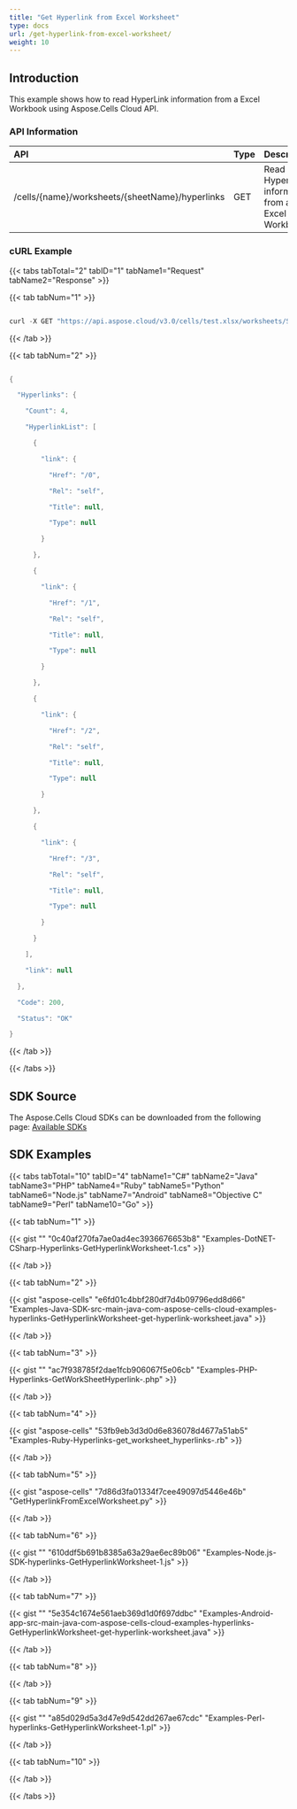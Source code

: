 ```yaml
---
title: "Get Hyperlink from Excel Worksheet"
type: docs
url: /get-hyperlink-from-excel-worksheet/
weight: 10
---
```


## **Introduction**
This example shows how to read HyperLink information from a Excel Workbook using Aspose.Cells Cloud API.
### **API Information**

|**API**|**Type**|**Description**|**Resource Link**|
| :- | :- | :- | :- |
|/cells/{name}/worksheets/{sheetName}/hyperlinks|GET|Read Hyperlink information from a Excel Workbook|[GetWorkSheetHyperlinks](https://apireference.aspose.cloud/cells/#/Hypelinks/GetWorkSheetHyperlinks)|
### **cURL Example**
{{< tabs tabTotal="2" tabID="1" tabName1="Request" tabName2="Response" >}}

{{< tab tabNum="1" >}}

```java

curl -X GET "https://api.aspose.cloud/v3.0/cells/test.xlsx/worksheets/Sheet1/hyperlinks" -H "accept: application/json" -H "authorization: Bearer eyJhbGciOiJSUzI1NiIsInR5cCI6IkpXVCJ9.eyJuYmYiOjE1Njk2OTg3NzcsImV4cCI6MTU2OTc4NTE3NywiaXNzIjoiaHR0cHM6Ly9hcGkuYXNwb3NlLmNsb3VkIiwiYXVkIjpbImh0dHBzOi8vYXBpLmFzcG9zZS5jbG91ZC9yZXNvdXJjZXMiLCJhcGkucGxhdGZvcm0iLCJhcGkucHJvZHVjdHMiXSwiY2xpZW50X2lkIjoiOWYwYjI2ZDEtMGYxZi00MDNiLTliYTQtMTMzMzk4MGFjNmRiIiwiY2xpZW50X2lkU3J2SWQiOiIiLCJzY29wZSI6WyJhcGkucGxhdGZvcm0iLCJhcGkucHJvZHVjdHMiXX0.cTT1ew15ns0DFsstBkOidtlQcQsQMrlbOoA0kH1rA7R6kUbgwrHbC\_Us1AN5xsHe8Gb8R\_y8sSbDenm3xJkkSWSNXzOB7zr7HhK79sp-vUyfXkx8MCXFDlXdysNGT6ifZCag45PUgG-PQAnB2bpgrTQu8vIHyue5Iz4Wl9o\_FfTGlPsqNEQRXFY39mpsGD6jp0b2B-J3NI4fNwLILRs3GRX273\_5BCmAEf4o8Q72a1IlRzrGZK20gZ6V4\_CLUdMIG3CeE6Uojx97iLA7BpTFq4UdbMCLMTeexV1mWPdQ\_dMZ5zRsdIJVfvT169yx81P3gMeMSOBUv4\_Su9BO6KVqEw"

```

{{< /tab >}}

{{< tab tabNum="2" >}}

```java

{

  "Hyperlinks": {

    "Count": 4,

    "HyperlinkList": [

      {

        "link": {

          "Href": "/0",

          "Rel": "self",

          "Title": null,

          "Type": null

        }

      },

      {

        "link": {

          "Href": "/1",

          "Rel": "self",

          "Title": null,

          "Type": null

        }

      },

      {

        "link": {

          "Href": "/2",

          "Rel": "self",

          "Title": null,

          "Type": null

        }

      },

      {

        "link": {

          "Href": "/3",

          "Rel": "self",

          "Title": null,

          "Type": null

        }

      }

    ],

    "link": null

  },

  "Code": 200,

  "Status": "OK"

}

```

{{< /tab >}}

{{< /tabs >}}
## **SDK Source**
The Aspose.Cells Cloud SDKs can be downloaded from the following page: [Available SDKs](/available-sdks/)
## **SDK Examples**
{{< tabs tabTotal="10" tabID="4" tabName1="C#" tabName2="Java" tabName3="PHP" tabName4="Ruby" tabName5="Python" tabName6="Node.js" tabName7="Android" tabName8="Objective C" tabName9="Perl" tabName10="Go" >}}

{{< tab tabNum="1" >}}

{{< gist "" "0c40af270fa7ae0ad4ec3936676653b8" "Examples-DotNET-CSharp-Hyperlinks-GetHyperlinkWorksheet-1.cs" >}}

{{< /tab >}}

{{< tab tabNum="2" >}}

{{< gist "aspose-cells" "e6fd01c4bbf280df7d4b09796edd8d66" "Examples-Java-SDK-src-main-java-com-aspose-cells-cloud-examples-hyperlinks-GetHyperlinkWorksheet-get-hyperlink-worksheet.java" >}}

{{< /tab >}}

{{< tab tabNum="3" >}}

{{< gist "" "ac7f938785f2dae1fcb906067f5e06cb" "Examples-PHP-Hyperlinks-GetWorkSheetHyperlink-.php" >}}

{{< /tab >}}

{{< tab tabNum="4" >}}

{{< gist "aspose-cells" "53fb9eb3d3d0d6e836078d4677a51ab5" "Examples-Ruby-Hyperlinks-get\_worksheet\_hyperlinks-.rb" >}}

{{< /tab >}}

{{< tab tabNum="5" >}}

{{< gist "aspose-cells" "7d86d3fa01334f7cee49097d5446e46b" "GetHyperlinkFromExcelWorksheet.py" >}}

{{< /tab >}}

{{< tab tabNum="6" >}}

{{< gist "" "610ddf5b691b8385a63a29ae6ec89b06" "Examples-Node.js-SDK-hyperlinks-GetHyperlinkWorksheet-1.js" >}}

{{< /tab >}}

{{< tab tabNum="7" >}}

{{< gist "" "5e354c1674e561aeb369d1d0f697ddbc" "Examples-Android-app-src-main-java-com-aspose-cells-cloud-examples-hyperlinks-GetHyperlinkWorksheet-get-hyperlink-worksheet.java" >}}

{{< /tab >}}

{{< tab tabNum="8" >}}

{{< /tab >}}

{{< tab tabNum="9" >}}

{{< gist "" "a85d029d5a3d47e9d542dd267ae67cdc" "Examples-Perl-hyperlinks-GetHyperlinkWorksheet-1.pl" >}}

{{< /tab >}}

{{< tab tabNum="10" >}}

{{< /tab >}}

{{< /tabs >}}
